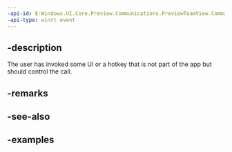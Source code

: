 ```yaml
---
-api-id: E:Windows.UI.Core.Preview.Communications.PreviewTeamView.CommandInvoked
-api-type: winrt event
---
```


## -description
The user has invoked some UI or a hotkey that is not part of the app but should control the call.

## -remarks

## -see-also

## -examples

